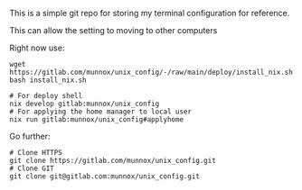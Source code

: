 This is a simple git repo for storing my terminal configuration for reference.

This can allow the setting to moving to other computers

Right now use:

```
wget https://gitlab.com/munnox/unix_config/-/raw/main/deploy/install_nix.sh
bash install_nix.sh

# For deploy shell
nix develop gitlab:munnox/unix_config
# For applying the home manager to local user
nix run gitlab:munnox/unix_config#applyhome
```

Go further:

```
# Clone HTTPS
git clone https://gitlab.com/munnox/unix_config.git
# Clone GIT
git clone git@gitlab.com:munnox/unix_config.git 